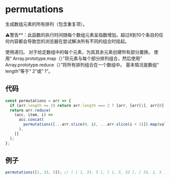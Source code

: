 # permutations

生成数组元素的所有排列（包含重复项）。

⚠警告**：此函数的执行时间随每个数组元素呈指数增加。超过8到10个条目的任何内容都会导致您的浏览器在尝试解决所有不同的组合时挂起。

使用递归。
对于给定数组中的每个元素，为其其余元素创建所有部分置换。
使用“ Array.prototype.map（）”将元素与每个部分排列组合，然后使用“ Array.prototype.reduce（）”将所有排列组合在一个数组中。
基本情况是数组“ length”等于“ 2”或“ 1”。

## 代码

```js
const permutations = arr => {
  if (arr.length <= 2) return arr.length === 2 ? [arr, [arr[1], arr[0]]] : arr;
  return arr.reduce(
    (acc, item, i) =>
      acc.concat(
        permutations([...arr.slice(0, i), ...arr.slice(i + 1)]).map(val => [item, ...val])
      ),
    []
  );
};
```

## 例子

```js
permutations([1, 33, 5]); // [ [ 1, 33, 5 ], [ 1, 5, 33 ], [ 33, 1, 5 ], [ 33, 5, 1 ], [ 5, 1, 33 ], [ 5, 33, 1 ] ]
```

